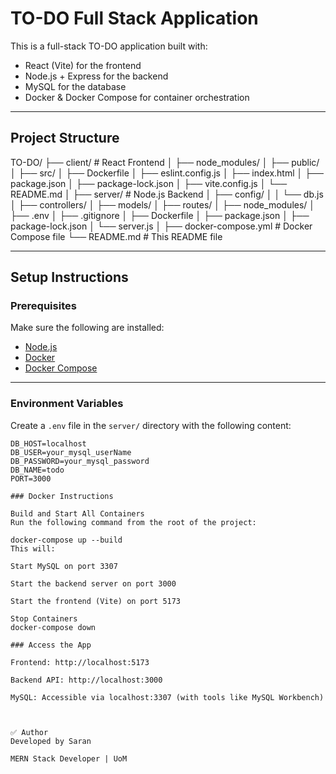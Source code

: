 # TO-DO Full Stack Application

This is a full-stack TO-DO application built with:

- React (Vite) for the frontend
- Node.js + Express for the backend
- MySQL for the database
- Docker & Docker Compose for container orchestration

---

## Project Structure

TO-DO/
├── client/                 # React Frontend
│   ├── node_modules/
│   ├── public/
│   ├── src/
│   ├── Dockerfile
│   ├── eslint.config.js
│   ├── index.html
│   ├── package.json
│   ├── package-lock.json
│   ├── vite.config.js
│   └── README.md
│
├── server/                 # Node.js Backend
│   ├── config/
│   │   └── db.js
│   ├── controllers/
│   ├── models/
│   ├── routes/
│   ├── node_modules/
│   ├── .env
│   ├── .gitignore
│   ├── Dockerfile
│   ├── package.json
│   ├── package-lock.json
│   └── server.js
│
├── docker-compose.yml      # Docker Compose file
└── README.md               # This README file

---

## Setup Instructions

### Prerequisites

Make sure the following are installed:

- [Node.js](https://nodejs.org/)
- [Docker](https://www.docker.com/)
- [Docker Compose](https://docs.docker.com/compose/)

---

### Environment Variables

Create a `.env` file in the `server/` directory with the following content:

```env
DB_HOST=localhost
DB_USER=your_mysql_userName
DB_PASSWORD=your_mysql_password
DB_NAME=todo
PORT=3000

### Docker Instructions

Build and Start All Containers
Run the following command from the root of the project:

docker-compose up --build
This will:

Start MySQL on port 3307

Start the backend server on port 3000

Start the frontend (Vite) on port 5173

Stop Containers
docker-compose down

### Access the App

Frontend: http://localhost:5173

Backend API: http://localhost:3000

MySQL: Accessible via localhost:3307 (with tools like MySQL Workbench)



✅ Author
Developed by Saran

MERN Stack Developer | UoM
```
